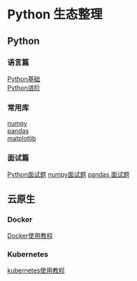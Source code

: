 # Python 生态整理

## Python 

### 语言篇
[Python基础](http://127.0.0.1:8000/python/basic/)<br>
[Python进阶](http://127.0.0.1:8000/python/advance/)


### 常用库
[numpy](http://127.0.0.1:8000/python/numpy/)<br>
[pandas](http://127.0.0.1:8000/python/pandas/)<br>
[matplotlib](http://127.0.0.1:8000/python/matplotlib/)

### 面试篇
[Python面试题](http://127.0.0.1:8000/python/interview/python/)
[numpy面试题](http://127.0.0.1:8000/python/interview/numpy/)
[pandas 面试题](http://127.0.0.1:8000/python/interview/pandas/)

## 云原生
### Docker

[Docker使用教程](http://127.0.0.1:8000/cloud/docker/basic/)

### Kubernetes

[kubernetes使用教程](http://127.0.0.1:8000/cloud/kubernetes/basic/)
